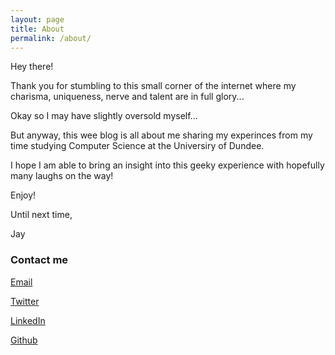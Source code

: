 ```yaml
---
layout: page
title: About
permalink: /about/
---
```


Hey there! 

Thank you for stumbling to this small corner of the internet where my charisma, uniqueness, nerve and talent are in full glory...

Okay so I may have slightly oversold myself... 

But anyway, this wee blog is all about me sharing my experinces from my time studying Computer Science at the Universiry of Dundee.

I hope I am able to bring an insight into this geeky experience with hopefully many laughs on the way!

Enjoy!

Until next time, 

Jay

### Contact me

[Email](mailto:jaysbennett97@gmail.com)

[Twitter](https://twitter.com/jaysbennett_)

[LinkedIn](https://www.linkedin.com/in/jay-bennett-91029414a/)

[Github](https://github.com/jsbennett)

